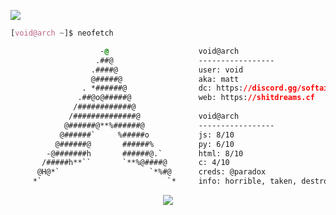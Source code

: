![]([https://cdn.discordapp.com/attachments/961314424449302588/981199626797453344/B5466C60-76C6-4C51-9638-91B3B266E9DA.jpeg](https://cdn.discordapp.com/attachments/951873536702701570/982837626572791808/82E13946-2E83-4092-9E5D-2CE5DCDEE938.gif))
```css
[void@arch ~]$ neofetch

                    -@                    void@arch
                   .##@                   -----------------
                  .####@                  user: void
                  @#####@                 aka: matt
                . *######@                dc: https://discord.gg/softaim
               .##@o@#####@               web: https://shitdreams.cf
              /############@            
             /##############@             void@arch
            @######@**%######@            -----------------
           @######`     %#####o           js: 8/10
          @######@       ######%          py: 6/10
        -@#######h       ######@.`        html: 8/10
       /#####h**``       `**%@####@       c: 4/10
      @H@*`                    `*%#@      creds: @paradox
     *`                            `*     info: horrible, taken, destroying kids since 2020.

```

<p align="center">
	<img src="https://lanyard-profile-readme.vercel.app/api/944700400563539989?theme=dark&hideTimestamp=true&idleMessage=im%20cool.&hideBadges=false&animated=true&borderRadius=20px&bg=2B2D42"/>
<!-- 	<br>
	<img src="https://github-readme-streak-stats.herokuapp.com/?user=vexlmao&theme=dark&hide_border=true">
	<br>
	<img src="https://github-readme-stats.vercel.app/api?username=vexlmao&include_all_commits=true&show_icons=true&hide_border=true&hide_title=true&count_private=true&theme=dark">
	<br>
	<img src="https://github-readme-stats.vercel.app/api/top-langs/?username=vexlmao&layout=compact&count_private=true&langs_count=8&hide_border=true&theme=dark"> -->
</p>

